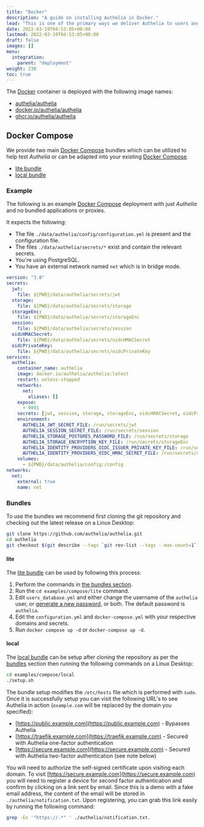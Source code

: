 ```yaml
---
title: "Docker"
description: "A guide on installing Authelia in Docker."
lead: "This is one of the primary ways we deliver Authelia to users and the recommended path."
date: 2022-03-19T04:53:05+00:00
lastmod: 2022-03-19T04:53:05+00:00
draft: false
images: []
menu:
  integration:
    parent: "deployment"
weight: 230
toc: true
---
```


The [Docker] container is deployed with the following image names:

- [authelia/authelia](https://hub.docker.com/r/authelia/authelia)
- [docker.io/authelia/authelia](https://hub.docker.com/r/authelia/authelia)
- [ghcr.io/authelia/authelia](https://github.com/authelia/authelia/pkgs/container/authelia)

## Docker Compose

We provide two main [Docker Compose] bundles which can be utilized to help test _Authelia_ or can be adapted into your
existing [Docker Compose].

- [lite bundle](https://github.com/authelia/authelia/tree/master/examples/compose/lite)
- [local bundle](https://github.com/authelia/authelia/tree/master/examples/compose/local)

### Example

The following is an example [Docker Compose] deployment with just _Authelia_ and no bundled applications or proxies.

It expects the following:

- The file `./data/authelia/config/configuration.yml` is present and the configuration file.
- The files `./data/authelia/secrets/*` exist and contain the relevant secrets.
- You're using PostgreSQL.
- You have an external network named `net` which is in bridge mode.

```yaml
version: "3.8"
secrets:
  jwt:
    file: ${PWD}/data/authelia/secrets/jwt
  storage:
    file: ${PWD}/data/authelia/secrets/storage
  storageEnc:
    file: ${PWD}/data/authelia/secrets/storageEnc
  session:
    file: ${PWD}/data/authelia/secrets/session
  oidcHMACSecret:
    file: ${PWD}/data/authelia/secrets/oidcHMACSecret
  oidcPrivateKey:
    file: ${PWD}/data/authelia/secrets/oidcPrivateKey
services:
  authelia:
    container_name: authelia
    image: docker.io/authelia/authelia:latest
    restart: unless-stopped
    networks:
      net:
        aliases: []
    expose:
      - 9091
    secrets: [jwt, session, storage, storageEnc, oidcHMACSecret, oidcPrivateKey]
    environment:
      AUTHELIA_JWT_SECRET_FILE: /run/secrets/jwt
      AUTHELIA_SESSION_SECRET_FILE: /run/secrets/session
      AUTHELIA_STORAGE_POSTGRES_PASSWORD_FILE: /run/secrets/storage
      AUTHELIA_STORAGE_ENCRYPTION_KEY_FILE: /run/secrets/storageEnc
      AUTHELIA_IDENTITY_PROVIDERS_OIDC_ISSUER_PRIVATE_KEY_FILE: /run/secrets/oidcPrivateKey
      AUTHELIA_IDENTITY_PROVIDERS_OIDC_HMAC_SECRET_FILE: /run/secrets/oidcHMACSecret
    volumes:
      - ${PWD}/data/authelia/config:/config
networks:
  net:
    external: true
    name: net
```

### Bundles

To use the bundles we recommend first cloning the git repository and checking out the latest release on a Linux Desktop:

```bash
git clone https://github.com/authelia/authelia.git
cd authelia
git checkout $(git describe --tags `git rev-list --tags --max-count=1`)
```

#### lite

The [lite bundle](https://github.com/authelia/authelia/tree/master/examples/compose/lite) can be used by following this
process:

1. Perform the commands in [the bundles section](#bundles).
2. Run the `cd examples/compose/lite` command.
3. Edit `users_database.yml` and either change the username of the `authelia` user, or
   [generate a new password](../../configuration/first-factor/file.md#passwords), or both. The default password is
   `authelia`.
4. Edit the `configuration.yml` and `docker-compose.yml` with your respective domains and secrets.
5. Run `docker compose up -d` or `docker-compose up -d`.

#### local

The [local bundle](https://github.com/authelia/authelia/tree/master/examples/compose/local) can be setup after cloning
the repository as per the [bundles](#bundles) section then running the following commands on a Linux Desktop:

```bash
cd examples/compose/local
./setup.sh
```

The bundle setup modifies the `/etc/hosts` file which is performed with `sudo`. Once it is successfully setup you can
visit the following URL's to see Authelia in action (`example.com` will be replaced by the domain you specified):

- [https://public.example.com](https://public.example.com) - Bypasses Authelia
- [https://traefik.example.com](https://traefik.example.com) - Secured with Authelia one-factor authentication
- [https://secure.example.com](https://secure.example.com) - Secured with Authelia two-factor authentication (see note below)

You will need to authorize the self-signed certificate upon visiting each domain. To visit
[https://secure.example.com](https://secure.example.com) you will need to register a device for second factor
authentication and confirm by clicking on a link sent by email. Since this is a demo with a fake email address, the
content of the email will be stored in `./authelia/notification.txt`. Upon registering, you can grab this link easily by
running the following command:

```bash
grep -Eo '"https://.*" ' ./authelia/notification.txt.
```

[Docker]: https://docker.com
[Docker Compose]: https://docs.docker.com/compose/
